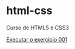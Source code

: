 # html-css
 Curso de HTML5 e CSS3

 <a href="/exercicios/ex001/index.html">Executar o exercício 001</a>